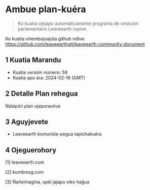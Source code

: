 # Ambue plan-kuéra

>Ko kuatia ojejapo automáticamente programa de votación parlamentario Leaveearth rupive.

Ko kuatia oñembojoajúta github ndive: https://github.com/leaveearthgit/leaveearth-community-document

## 1 Kuatia Marandu

- Kuatia versión número: 59
- Kuatia apo ára: 2024-02-16 (GMT)

## 2 Detalle Plan rehegua

Ndaipóri plan ojeporavóva

## 3 Aguyjevete
* Leaveearth komunida-pegua tapichakuéra

## 4 Ojeguerohory
[1] leaveearth.com

[2] bombmsg.com

[3] Ñañeimagina, upéi jajapo oiko haĝua